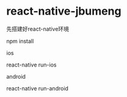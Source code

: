 # react-native-jbumeng
先搭建好react-native环境

npm install 

ios 

react-native run-ios

android 

react-native run-android
